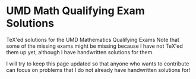 # UMD Math Qualifying Exam Solutions
TeX'ed solutions for the UMD Mathematics Qualifying Exams
Note that some of the missing exams might be missing because I have not TeX'ed them up yet, although I have handwritten solutions for them.

I will try to keep this page updated so that anyone who wants to contribute can focus on problems that I do not already have handwritten solutions for!
